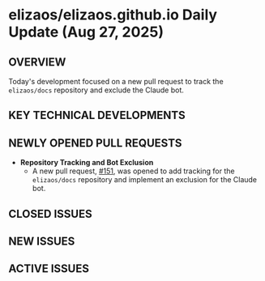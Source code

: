 # elizaos/elizaos.github.io Daily Update (Aug 27, 2025)
## OVERVIEW 
Today's development focused on a new pull request to track the `elizaos/docs` repository and exclude the Claude bot.

## KEY TECHNICAL DEVELOPMENTS

## NEWLY OPENED PULL REQUESTS
*   **Repository Tracking and Bot Exclusion**
    *   A new pull request, [#151](https://github.com/elizaos/elizaos.github.io/pull/151), was opened to add tracking for the `elizaos/docs` repository and implement an exclusion for the Claude bot.

## CLOSED ISSUES

## NEW ISSUES

## ACTIVE ISSUES